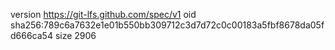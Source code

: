 version https://git-lfs.github.com/spec/v1
oid sha256:789c6a7632e1e01b550bb309712c3d7d72c0c00183a5fbf8678da05fd666ca54
size 2906
